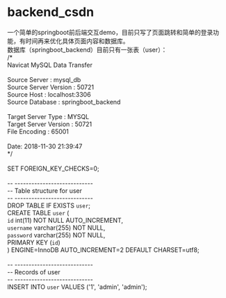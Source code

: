 # backend_csdn
一个简单的springboot前后端交互demo，目前只写了页面跳转和简单的登录功能，有时间再来优化具体页面内容和数据库。<br>
数据库（springboot_backend）目前只有一张表（user）：<br>
/*<br>
Navicat MySQL Data Transfer<br>
<br>
Source Server         : mysql_db<br>
Source Server Version : 50721<br>
Source Host           : localhost:3306<br>
Source Database       : springboot_backend<br>
<br>
Target Server Type    : MYSQL<br>
Target Server Version : 50721<br>
File Encoding         : 65001<br>
<br>
Date: 2018-11-30 21:39:47<br>
*/<br>
<br>
SET FOREIGN_KEY_CHECKS=0;<br>
<br>
-- ----------------------------<br>
-- Table structure for user<br>
-- ----------------------------<br>
DROP TABLE IF EXISTS `user`;<br>
CREATE TABLE `user` (<br>
  `id` int(11) NOT NULL AUTO_INCREMENT,<br>
  `username` varchar(255) NOT NULL,<br>
  `password` varchar(255) NOT NULL,<br>
  PRIMARY KEY (`id`)<br>
) ENGINE=InnoDB AUTO_INCREMENT=2 DEFAULT CHARSET=utf8;<br>
<br>
-- ----------------------------<br>
-- Records of user<br>
-- ----------------------------<br>
INSERT INTO `user` VALUES ('1', 'admin', 'admin');<br>
